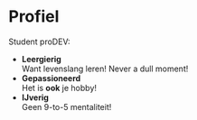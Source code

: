 Profiel
=======

Student proDEV:

 - **Leergierig**  
   Want levenslang leren! Never a dull moment!
 - **Gepassioneerd**  
   Het is **ook** je hobby!
 - **IJverig**  
   Geen 9-to-5 mentaliteit!